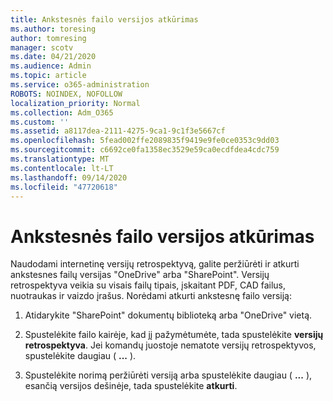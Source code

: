 ```yaml
---
title: Ankstesnės failo versijos atkūrimas
ms.author: toresing
author: tomresing
manager: scotv
ms.date: 04/21/2020
ms.audience: Admin
ms.topic: article
ms.service: o365-administration
ROBOTS: NOINDEX, NOFOLLOW
localization_priority: Normal
ms.collection: Adm_O365
ms.custom: ''
ms.assetid: a8117dea-2111-4275-9ca1-9c1f3e5667cf
ms.openlocfilehash: 5fead002ffe2089835f9419e9fe0ce0353c9dd03
ms.sourcegitcommit: c6692ce0fa1358ec3529e59ca0ecdfdea4cdc759
ms.translationtype: MT
ms.contentlocale: lt-LT
ms.lasthandoff: 09/14/2020
ms.locfileid: "47720618"
---
```

# <a name="restore-a-previous-file-version"></a>Ankstesnės failo versijos atkūrimas

Naudodami internetinę versijų retrospektyvą, galite peržiūrėti ir atkurti ankstesnes failų versijas "OneDrive" arba "SharePoint". Versijų retrospektyva veikia su visais failų tipais, įskaitant PDF, CAD failus, nuotraukas ir vaizdo įrašus. Norėdami atkurti ankstesnę failo versiją:
  
1. Atidarykite "SharePoint" dokumentų biblioteką arba "OneDrive" vietą.
    
2. Spustelėkite failo kairėje, kad jį pažymėtumėte, tada spustelėkite **versijų retrospektyva**. Jei komandų juostoje nematote versijų retrospektyvos, spustelėkite daugiau ( **...** ). 
    
3. Spustelėkite norimą peržiūrėti versiją arba spustelėkite daugiau ( **...** ), esančią versijos dešinėje, tada spustelėkite **atkurti**.
    

